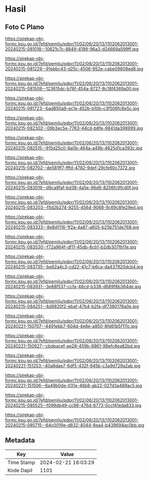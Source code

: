 # Hasil

## Foto C Plano

https://sirekap-obj-formc.kpu.go.id/7efd/pemilu/pdpr/11/02/06/20/13/1102062013001-20240215-081018--10621c7c-8849-4199-96a3-d24669a599ff.jpg

https://sirekap-obj-formc.kpu.go.id/7efd/pemilu/pdpr/11/02/06/20/13/1102062013001-20240215-081229--91ebbc43-d25c-4506-952e-cabe09608ed8.jpg

https://sirekap-obj-formc.kpu.go.id/7efd/pemilu/pdpr/11/02/06/20/13/1102062013001-20240215-081509--123615dc-b78f-454a-8727-8c18f4369a00.jpg

https://sirekap-obj-formc.kpu.go.id/7efd/pemilu/pdpr/11/02/06/20/13/1102062013001-20240215-081723--bad850a9-ec1e-452b-b10b-c3f506fc6e5c.jpg

https://sirekap-obj-formc.kpu.go.id/7efd/pemilu/pdpr/11/02/06/20/13/1102062013001-20240215-082302--09b3ec5e-7763-44cd-b8fe-9841da398999.jpg

https://sirekap-obj-formc.kpu.go.id/7efd/pemilu/pdpr/11/02/06/20/13/1102062013001-20240215-082515--915d25c0-8a0b-464a-a49b-4625d1ca393c.jpg

https://sirekap-obj-formc.kpu.go.id/7efd/pemilu/pdpr/11/02/06/20/13/1102062013001-20240215-082702--de581ff7-fffd-4782-9def-29cfe60c7372.jpg

https://sirekap-obj-formc.kpu.go.id/7efd/pemilu/pdpr/11/02/06/20/13/1102062013001-20240215-083019--d9ca9faf-bd38-4a5e-96d6-8256fc9fcd0f.jpg

https://sirekap-obj-formc.kpu.go.id/7efd/pemilu/pdpr/11/02/06/20/13/1102062013001-20240215-083203--f5d2b274-9255-4564-9068-9c69c8fe29ed.jpg

https://sirekap-obj-formc.kpu.go.id/7efd/pemilu/pdpr/11/02/06/20/13/1102062013001-20240215-083333--8e8d1116-1f2a-4a87-a605-b25b751de768.jpg

https://sirekap-obj-formc.kpu.go.id/7efd/pemilu/pdpr/11/02/06/20/13/1102062013001-20240215-083530--f72a964f-df11-45db-8cb1-b2db307fb11e.jpg

https://sirekap-obj-formc.kpu.go.id/7efd/pemilu/pdpr/11/02/06/20/13/1102062013001-20240215-083735--be62a4c3-cd22-41c7-b6ca-da437920dcb4.jpg

https://sirekap-obj-formc.kpu.go.id/7efd/pemilu/pdpr/11/02/06/20/13/1102062013001-20240215-083931--3e88f537-ccfa-48cd-b338-d689f8b364de.jpg

https://sirekap-obj-formc.kpu.go.id/7efd/pemilu/pdpr/11/02/06/20/13/1102062013001-20240215-084251--4d9920f2-ebaf-47b4-b2fa-df7380178a0e.jpg

https://sirekap-obj-formc.kpu.go.id/7efd/pemilu/pdpr/11/02/06/20/13/1102062013001-20240221-150707--4491ebb7-604d-4e8e-a850-8fd61b5f111c.jpg

https://sirekap-obj-formc.kpu.go.id/7efd/pemilu/pdpr/11/02/06/20/13/1102062013001-20240221-150927--cbdeacef-ae28-459b-8861-98efc8ea82bd.jpg

https://sirekap-obj-formc.kpu.go.id/7efd/pemilu/pdpr/11/02/06/20/13/1102062013001-20240221-151253--40a8dae7-6df5-432f-945b-c3a9d729a2ab.jpg

https://sirekap-obj-formc.kpu.go.id/7efd/pemilu/pdpr/11/02/06/20/13/1102062013001-20240221-151506--6a49b0de-031e-46b8-ab22-027d3a489ac5.jpg

https://sirekap-obj-formc.kpu.go.id/7efd/pemilu/pdpr/11/02/06/20/13/1102062013001-20240215-085525--f099db49-cc96-476d-8773-0ccf41eda833.jpg

https://sirekap-obj-formc.kpu.go.id/7efd/pemilu/pdpr/11/02/06/20/13/1102062013001-20240215-085715--64c0019e-d832-4044-8ea4-b439694ac0bb.jpg


## Metadata

| Key        | Value               |
| ---------- | ------------------- |
| Time Stamp | 2024-02-21 16:03:29 |
| Kode Dapil | 1101                |



